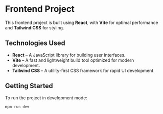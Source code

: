 # Frontend Project

This frontend project is built using **React**, with **Vite** for optimal performance and **Tailwind CSS** for styling.

## Technologies Used

- **React** – A JavaScript library for building user interfaces.
- **Vite** – A fast and lightweight build tool optimized for modern development.
- **Tailwind CSS** – A utility-first CSS framework for rapid UI development.

## Getting Started

To run the project in development mode:

```bash
npm run dev
```
